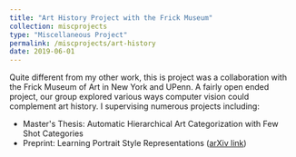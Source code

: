 ```yaml
---
title: "Art History Project with the Frick Museum"
collection: miscprojects
type: "Miscellaneous Project"
permalink: /miscprojects/art-history
date: 2019-06-01
---
```


Quite different from my other work, this is project was a collaboration with the Frick Museum of Art in New York and UPenn. A fairly open ended project, our group explored various ways computer vision could complement art history. I supervising numerous projects including:
* Master's Thesis: Automatic Hierarchical Art Categorization with Few Shot Categories
* Preprint: Learning Portrait Style Representations ([arXiv link](https://arxiv.org/abs/2012.04153))
